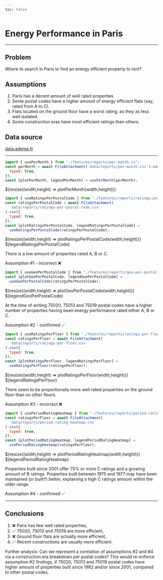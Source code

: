 ```yaml
---
toc: false
---
```


# Energy Performance in Paris

---

## Problem

Where to search in Paris to find an energy efficient property to rent?

## Assumptions

1. Paris has a decent amount of well rated properties.
2. Some postal codes have a higher amount of energy efficient flats (say, rated from A to C).
3. Flats located on the ground floor have a worst rating, as they as less well isolated.
4. Some construction eras have most efficient ratings than others.

## Data source

[data.ademe.fr](https://data.ademe.fr/datasets/dpe-v2-logements-existants)

---

```js
import { usePerMonth } from "./features/reports/per-month.js";
const perMonth = await FileAttachment(`data/reports/per-month.csv`).csv({
  typed: true,
});
const [plotPerMonth, legendPerMonth] = usePerMonth(perMonth);
```

<div class="grid grid-cols-1" style="grid-auto-rows: 504px;">
  <div class="card" style="display: flex; flex-direction: column;">
    <div style="flex:1;">
      ${resize((width,height) => plotPerMonth(width,height))}
    </div>
  </div>
</div>

```js
import { useRatingsPerPostalCode } from "./features/reports/ratings-per-postal-code.js";
const ratingsPerPostalCode = await FileAttachment(
  `data/reports/ratings-per-postal-code.csv`
).csv({
  typed: true,
});
const [plotRatingsPerPostalCode, legendRatingsPerPostalCode] =
  useRatingsPerPostalCode(ratingsPerPostalCode);
```

<div class="grid grid-cols-1" style="grid-auto-rows: 504px;">
  <div class="card" style="display: flex; flex-direction: column;">
    <div style="flex:1;">
      ${resize((width,height) => plotRatingsPerPostalCode(width,height))}
    </div>
    <div style="flex: 0; justify-items: center;">
      ${legendRatingsPerPostalCode}
    </div>
  </div>
</div>

<div class="note">

There is a low amount of properties rated A, B or C.

Assumption #1 - incorrect ❌

</div>

```js
import { useGeoPerPostalCode } from "./features/reports/geo-per-postal-code.js";
const [plotGeoPerPostalCode, legendGeoPerPostalCode] =
  useGeoPerPostalCode(ratingsPerPostalCode);
```

<div class="grid grid-cols-1" style="grid-auto-rows: 504px;">
  <div class="card" style="display: flex; flex-direction: column;">
    <div style="flex:1;">
      ${resize((width,height) => plotGeoPerPostalCode(width,height))}
    </div>
    <div style="flex: 0; justify-items: center;">
      ${legendGeoPerPostalCode}
    </div>
  </div>
</div>
<div class="note">

At the time of writing 75020, 75013 and 75019 postal codes have a higher number of properties having been energy performance rated either A, B or C.

Assumption #2 - confirmed ✅

</div>

```js
import { useRatingsPerFloor } from "./features/reports/ratings-per-floor.js";
const ratingsPerFloor = await FileAttachment(
  `data/reports/ratings-per-floor.csv`
).csv({
  typed: true,
});
const [plotRatingsPerFloor, legendRatingsPerFloor] =
  useRatingsPerFloor(ratingsPerFloor);
```

<div class="grid grid-cols-1" style="grid-auto-rows: 504px;">
  <div class="card" style="display: flex; flex-direction: column;">
    <div style="flex:1;">
      ${resize((width,height) => plotRatingsPerFloor(width,height))}
    </div>
    <div style="flex: 0; justify-items: center;">
      ${legendRatingsPerFloor}
    </div>
  </div>
</div>

<div class="note">

There seem to be proportionally more well rated properties on the ground floor than on other floors.

Assumption #3 - incorrect ❌

</div>

```js
import { usePeriodRatingHeatmap } from "./features/reports/period-rating-heatmap.js";
const ratingsPerFloor = await FileAttachment(
  `data/reports/period-rating-heatmap.csv`
).csv({
  typed: true,
});
const [plotPeriodRatingHeatmap, legendPeriodRatingHeatmap] =
  usePeriodRatingHeatmap(ratingsPerFloor);
```

<div class="grid grid-cols-1" style="grid-auto-rows: 504px;">
  <div class="card" style="display: flex; flex-direction: column;">
    <div style="flex:1;">
      ${resize((width,height) => plotPeriodRatingHeatmap(width,height))}
    </div>
    <div style="flex: 0; justify-items: center;">
      ${legendPeriodRatingHeatmap}
    </div>
  </div>
</div>

<div class="note">

Properties built since 2001 offer 75% or more C ratings and a growing amount of B ratings.
Properties built between 1975 and 1977 may have been maintained (or built?) better, explaining a high C ratings amount within the older range.

Assumption #4 - confirmed ✅

</div>

-----

## Conclusions

1. ❌ Paris has few well rated properties,
2. ✅ 75020, 75013 and 75019 are more efficient,
3. ❌ Ground floor flats are actually more efficient,
4. ✅ Recent constructions are usually more efficient.

<div class="note">

Further analysis: Can we represent a corelation of assumptions #2 and #4 via a construction era breakdown per postal codes? This would re-enforce assumption #2 findings, if 75020, 75013 and 75019 postal codes have higher amount of properties built since 1982 and/or since 2001, compared to other postal codes.

</div>
